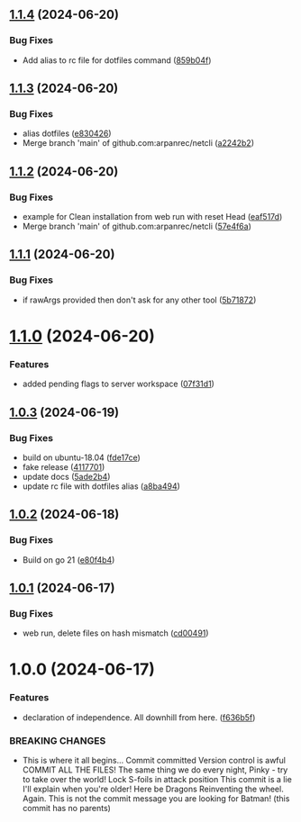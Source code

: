 ## [1.1.4](https://github.com/arpanrec/netcli/compare/1.1.3...1.1.4) (2024-06-20)


### Bug Fixes

* Add alias to rc file for dotfiles command ([859b04f](https://github.com/arpanrec/netcli/commit/859b04f833f7c4b081569fc0d11286b4c1cc9d1d))

## [1.1.3](https://github.com/arpanrec/netcli/compare/1.1.2...1.1.3) (2024-06-20)


### Bug Fixes

* alias dotfiles ([e830426](https://github.com/arpanrec/netcli/commit/e830426f6299d0eebf17a98d977930409699d2f7))
* Merge branch 'main' of github.com:arpanrec/netcli ([a2242b2](https://github.com/arpanrec/netcli/commit/a2242b20b0cbfb4b4ebd12fff422dd45e6188b12))

## [1.1.2](https://github.com/arpanrec/netcli/compare/1.1.1...1.1.2) (2024-06-20)


### Bug Fixes

* example for Clean installation from web run with reset Head ([eaf517d](https://github.com/arpanrec/netcli/commit/eaf517d6009b2d8b7e58d5187b71d4fc6e76a86a))
* Merge branch 'main' of github.com:arpanrec/netcli ([57e4f6a](https://github.com/arpanrec/netcli/commit/57e4f6ad2a6725197cb7c2ef8f398f3b317f4d3a))

## [1.1.1](https://github.com/arpanrec/netcli/compare/1.1.0...1.1.1) (2024-06-20)


### Bug Fixes

* if rawArgs provided then don't ask for any other tool ([5b71872](https://github.com/arpanrec/netcli/commit/5b7187257b35ceaf3de6d2523fcef2bdf3b0bbc1))

# [1.1.0](https://github.com/arpanrec/netcli/compare/1.0.3...1.1.0) (2024-06-20)


### Features

* added pending flags to server workspace ([07f31d1](https://github.com/arpanrec/netcli/commit/07f31d12fb426a5051a710c3e05befb092df3a3c))

## [1.0.3](https://github.com/arpanrec/netcli/compare/1.0.2...1.0.3) (2024-06-19)


### Bug Fixes

* build on ubuntu-18.04 ([fde17ce](https://github.com/arpanrec/netcli/commit/fde17ceba758dfbfa01230ac8b0ff80d2b05de2c))
* fake release ([4117701](https://github.com/arpanrec/netcli/commit/4117701f391edaf20d5264fe5e2a49555d113990))
* update docs ([5ade2b4](https://github.com/arpanrec/netcli/commit/5ade2b42c8b2a1219106195c4e5f9dcc5001361b))
* update rc file with dotfiles alias ([a8ba494](https://github.com/arpanrec/netcli/commit/a8ba4944eb1f0c7392f72b27dea01910e07da9c6))

## [1.0.2](https://github.com/arpanrec/netcli/compare/1.0.1...1.0.2) (2024-06-18)


### Bug Fixes

* Build on go 21 ([e80f4b4](https://github.com/arpanrec/netcli/commit/e80f4b4bad62872be105b1008abbad55b61b0656))

## [1.0.1](https://github.com/arpanrec/netcli/compare/1.0.0...1.0.1) (2024-06-17)


### Bug Fixes

* web run, delete files on hash mismatch ([cd00491](https://github.com/arpanrec/netcli/commit/cd0049100a8122f42359e6b645afc05790d6b834))

# 1.0.0 (2024-06-17)


### Features

* declaration of independence. All downhill from here. ([f636b5f](https://github.com/arpanrec/netcli/commit/f636b5fac5d900d8bb2006b9c3ed9a54527979ff))


### BREAKING CHANGES

* This is where it all begins...
Commit committed
Version control is awful
COMMIT ALL THE FILES!
The same thing we do every night, Pinky - try to take over the world!
Lock S-foils in attack position
This commit is a lie
I'll explain when you're older!
Here be Dragons
Reinventing the wheel. Again.
This is not the commit message you are looking for
Batman! (this commit has no parents)

